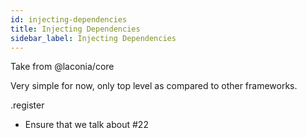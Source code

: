 ```yaml
---
id: injecting-dependencies
title: Injecting Dependencies
sidebar_label: Injecting Dependencies
---
```


Take from @laconia/core

Very simple for now, only top level as compared to other frameworks.

.register

- Ensure that we talk about #22

